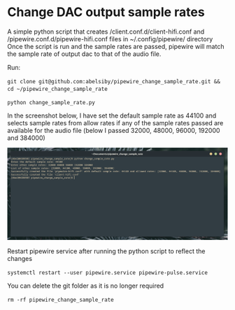
# Change DAC output sample rates

A simple python script that creates /client.conf.d/client-hifi.conf and /pipewire.conf.d/pipewire-hifi.conf files in ~/.config/pipewire/ directory
Once the script is run and the sample rates are passed, pipewire will match the sample rate of output dac to that of the audio file.

Run:

`git clone git@github.com:abelsiby/pipewire_change_sample_rate.git && cd ~/pipewire_change_sample_rate`

`python change_sample_rate.py`

In the screenshot below, I have set the default sample rate as 44100 and selects sample rates from allow rates if any of the sample rates passed are available for the audio file (below I passed 32000, 48000, 96000, 192000 and 384000)

![alt text](<Screenshot From 2025-04-12 21-06-07.png>)


Restart pipewire service after running the python script to reflect the changes

`systemctl restart --user pipewire.service pipewire-pulse.service`

You can delete the git folder as it is no longer required

`rm -rf pipewire_change_sample_rate`
